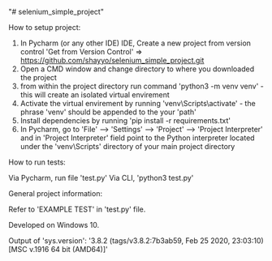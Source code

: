 "# selenium_simple_project" 


How to setup project:
1. In Pycharm (or any other IDE) IDE, Create a new project from version control 'Get from Version Control' => https://github.com/shayyo/selenium_simple_project.git
2. Open a CMD window and change directory to where you downloaded the project
3. from within the project directory run command 'python3 -m venv venv' - this will create an isolated virtual envirement
4. Activate the virtual envirement by running 'venv\Scripts\activate' - the phrase 'venv' should be appended to the your 'path' 
5. Install dependencies by running 'pip install -r requirements.txt'
6. In Pycharm, go to 'File' --> 'Settings' --> 'Project' --> 'Project Interpreter' and in 'Project Interpreter' field point to the Python interpreter located under the 'venv\Scripts' directory of your main project directory



How to run tests:

Via Pycharm, run file 'test.py'
Via CLI, 'python3 test.py' 



General project information:

Refer to 'EXAMPLE TEST' in 'test.py' file.

Developed on Windows 10.

Output of 'sys.version':
'3.8.2 (tags/v3.8.2:7b3ab59, Feb 25 2020, 23:03:10) [MSC v.1916 64 bit (AMD64)]'
